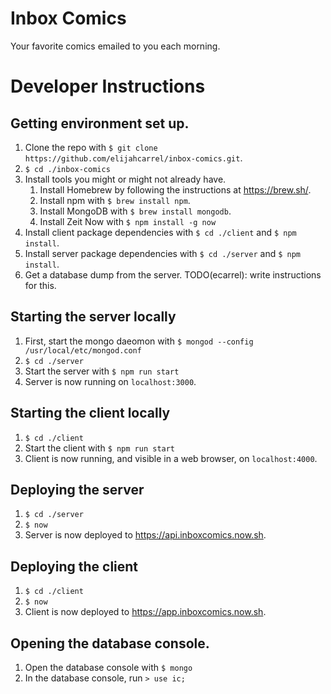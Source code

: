 # Inbox Comics
Your favorite comics emailed to you each morning.

# Developer Instructions
## Getting environment set up.
1. Clone the repo with `$ git clone https://github.com/elijahcarrel/inbox-comics.git`.
1. `$ cd ./inbox-comics`
1. Install tools you might or might not already have.
    1. Install Homebrew by following the instructions at <https://brew.sh/>.
    1. Install npm with `$ brew install npm`.
    1. Install MongoDB with `$ brew install mongodb`.
    1. Install Zeit Now with `$ npm install -g now`
1. Install client package dependencies with `$ cd ./client` and `$ npm install`.
1. Install server package dependencies with `$ cd ./server` and `$ npm install`.
1. Get a database dump from the server. TODO(ecarrel): write instructions for this.

## Starting the server locally
1. First, start the mongo daeomon with `$ mongod --config /usr/local/etc/mongod.conf` 
1. `$ cd ./server`
1. Start the server with `$ npm run start`
1. Server is now running on `localhost:3000`.

## Starting the client locally
1. `$ cd ./client`
1. Start the client with `$ npm run start`
1. Client is now running, and visible in a web browser, on `localhost:4000`.

## Deploying the server
1. `$ cd ./server`
1. `$ now`
1. Server is now deployed to <https://api.inboxcomics.now.sh>.

## Deploying the client
1. `$ cd ./client`
1. `$ now`
1. Client is now deployed to <https://app.inboxcomics.now.sh>.

## Opening the database console.
1. Open the database console with `$ mongo`
1. In the database console, run `> use ic;`
